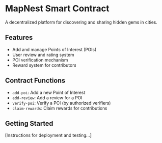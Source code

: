 # MapNest Smart Contract

A decentralized platform for discovering and sharing hidden gems in cities.

## Features
- Add and manage Points of Interest (POIs)
- User review and rating system
- POI verification mechanism
- Reward system for contributors

## Contract Functions
- `add-poi`: Add a new Point of Interest
- `add-review`: Add a review for a POI
- `verify-poi`: Verify a POI (by authorized verifiers)
- `claim-rewards`: Claim rewards for contributions

## Getting Started
[Instructions for deployment and testing...]
